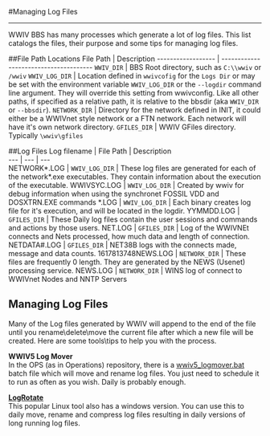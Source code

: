 #Managing Log Files
***
WWIV BBS has many processes which generate a lot of log files. This list
catalogs the files, their purpose and some tips for managing log files.

##File Path Locations
File Path          | Description
------------------ | --------------------------------------
```WWIV_DIR```     | BBS Root directory, such as ```C:\\wwiv``` or ```/wwiv```
```WWIV_LOG_DIR``` | Location defined in ```wwivcofig``` for the ```Logs Dir``` or may be set with the environment variable ```WWIV_LOG_DIR``` or the ```--logdir``` command line argument. They will override this setting from wwivconfig.  Like all other paths, if specified as a relative path, it is relative to the bbsdir (aka ```WWIV_DIR``` or ```--bbsdir```). 
```NETWORK_DIR```  | Directory for the network defined in INIT, it could either be  a WWIVnet style network or a FTN network.  Each network will have it's own network directory.
```GFILES_DIR```   | WWIV GFiles directory. Typically ```\wwiv\gfiles```



##Log Files
Log filename  |  File Path | Description  
--- | --- | ---  
NETWORK*.LOG | ```WWIV_LOG_DIR``` | These log files are generated for each of the network*.exe executables. They contain information about the execution of the executable.
WWIVSYC.LOG  | ```WWIV_LOG_DIR``` | Created by wwiv for debug information when using the synchronet FOSSIL VDD and DOSXTRN.EXE commands
*.LOG        | ```WWIV_LOG_DIR``` | Each binary creates log file for it's execution, and will be located in the logdir.
YYMMDD.LOG | ```GFILES_DIR``` | These Daily log files contain the user sessions and commands and actions by those users.
NET.LOG | ```GFILES_DIR``` |  Log of the WWIVNEt connects and Nets processed, how much data and length of connection.
NETDATA#.LOG | ```GFILES_DIR``` | NET38B logs with the connects made, message and data counts.
1617813748NEWS.LOG | ```NETWORK_DIR``` |  These files are frequently 0 length. They are generated by the NEWS (Usenet) processing service.
NEWS.LOG | ```NETWORK_DIR``` |  WINS log of connect to WWIVnet Nodes and NNTP Servers

## Managing Log Files
Many of the Log files generated by WWIV will append to the end of the file until you rename\delete\move the current file after which a new file will be created. Here are some tools\tips to help you with the process.

**WWIV5 Log Mover**  
In the OPS (as in Operations) repository, there is a [wwiv5_logmover.bat](https://github.com/wwivbbs/ops/blob/master/wintools/wwiv5_logmover.bat) batch file 
which will move and rename log files. You just need to schedule it to run as often as you wish. Daily is probably
enough.

**[LogRotate](https://github.com/plecos/logrotatewin)**  
This popular Linux tool also has a windows version. You can use this to daily move, rename and compress log
files resulting in daily versions of long running log files.
